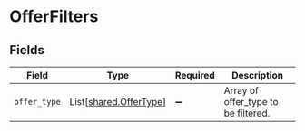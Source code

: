 # OfferFilters


## Fields

| Field                                                      | Type                                                       | Required                                                   | Description                                                |
| ---------------------------------------------------------- | ---------------------------------------------------------- | ---------------------------------------------------------- | ---------------------------------------------------------- |
| `offer_type`                                               | List[[shared.OfferType](../../models/shared/offertype.md)] | :heavy_minus_sign:                                         | Array of offer_type to be filtered.                        |